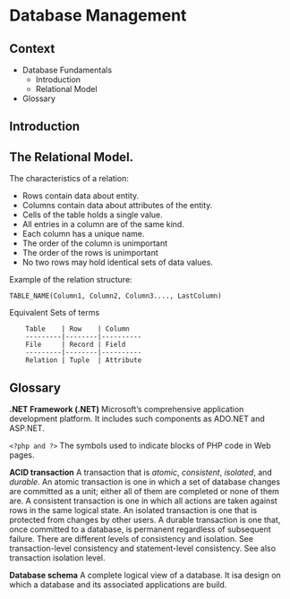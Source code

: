 # Database Management

## Context

- Database Fundamentals
  - Introduction
  - Relational Model
- Glossary

## Introduction

## The Relational Model.

The characteristics of a relation:
- Rows contain data about entity.
- Columns contain data about attributes of the entity.
- Cells of the table holds a single value.
- All entries in a column are of the same kind.
- Each column has a unique name.
- The order of the column is unimportant
- The order of the rows is unimportant
- No two rows may hold identical sets of data values.

Example of the relation structure:

    TABLE_NAME(Column1, Column2, Column3...., LastColumn)

Equivalent Sets of terms

```shell
    Table    | Row    | Column
    ---------|--------|----------
    File     | Record | Field
    ---------|--------|----------
    Relation | Tuple  | Attribute
```

## Glossary

**.NET Framework (.NET)** Microsoft’s comprehensive application development platform. It includes such components as ADO.NET and ASP.NET.

`<?php and ?>` The symbols used to indicate blocks of PHP code in Web pages.

**ACID transaction** A transaction that is *atomic*, *consistent*, *isolated*, and *durable*. An atomic transaction is one in which a set of database changes are committed as a unit; either all of them are completed or none of them are. A consistent transaction is one in which all actions are taken against rows in the same logical state. An isolated transaction is one that is protected from changes by other users. A durable transaction is one that, once committed to a database, is permanent regardless of subsequent failure. There are different levels of consistency and isolation. See transaction-level consistency and statement-level consistency. See also transaction isolation level.

**Database schema** A complete logical view of a database. It isa design on which a database and its associated applications are build.

